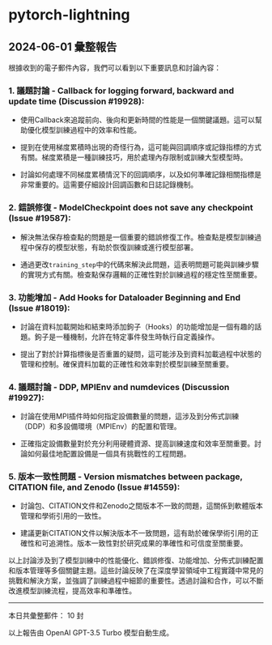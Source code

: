 # pytorch-lightning

## 2024-06-01 彙整報告

根據收到的電子郵件內容，我們可以看到以下重要訊息和討論內容：



### 1. 議題討論 - Callback for logging forward, backward and update time (Discussion #19928):

- 使用Callback來追蹤前向、後向和更新時間的性能是一個關鍵議題。這可以幫助優化模型訓練過程中的效率和性能。

- 提到在使用梯度累積時出現的奇怪行為，這可能與回調順序或記錄指標的方式有關。梯度累積是一種訓練技巧，用於處理內存限制或訓練大型模型時。

- 討論如何處理不同梯度累積情況下的回調順序，以及如何準確記錄相關指標是非常重要的。這需要仔細設計回調函數和日誌記錄機制。



### 2. 錯誤修復 - ModelCheckpoint does not save any checkpoint (Issue #19587):

- 解決無法保存檢查點的問題是一個重要的錯誤修復工作。檢查點是模型訓練過程中保存的模型狀態，有助於恢復訓練或進行模型部署。

- 通過更改`training_step`中的代碼來解決此問題，這表明問題可能與訓練步驟的實現方式有關。檢查點保存邏輯的正確性對於訓練過程的穩定性至關重要。



### 3. 功能增加 - Add Hooks for Dataloader Beginning and End (Issue #18019):

- 討論在資料加載開始和結束時添加鉤子（Hooks）的功能增加是一個有趣的話題。鉤子是一種機制，允許在特定事件發生時執行自定義操作。

- 提出了對於計算指標後是否重置的疑問，這可能涉及到資料加載過程中狀態的管理和控制。確保資料加載的正確性和效率對於模型訓練至關重要。



### 4. 議題討論 - DDP, MPIEnv and numdevices (Discussion #19927):

- 討論在使用MPI插件時如何指定設備數量的問題，這涉及到分佈式訓練（DDP）和多設備環境（MPIEnv）的配置和管理。

- 正確指定設備數量對於充分利用硬體資源、提高訓練速度和效率至關重要。討論如何最佳地配置設備是一個具有挑戰性的工程問題。



### 5. 版本一致性問題 - Version mismatches between package, CITATION file, and Zenodo (Issue #14559):

- 討論包、CITATION文件和Zenodo之間版本不一致的問題，這關係到軟體版本管理和學術引用的一致性。

- 建議更新CITATION文件以解決版本不一致問題，這有助於確保學術引用的正確性和可追溯性。版本一致性對於研究成果的準確性和可信度至關重要。



以上討論涉及到了模型訓練中的性能優化、錯誤修復、功能增加、分佈式訓練配置和版本管理等多個關鍵主題。這些討論反映了在深度學習領域中工程實踐中常見的挑戰和解決方案，並強調了訓練過程中細節的重要性。透過討論和合作，可以不斷改進模型訓練流程，提高效率和準確性。



---



本日共彙整郵件： 10 封



以上報告由 OpenAI GPT-3.5 Turbo 模型自動生成。